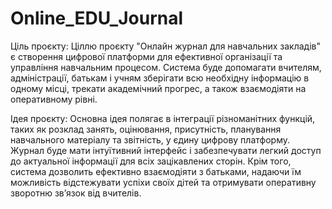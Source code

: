 # Online_EDU_Journal
Ціль проєкту:
Ціллю проєкту "Онлайн журнал для навчальних закладів" є створення цифрової платформи для ефективної організації та управління навчальним процесом. Система буде допомагати вчителям, адміністрації, батькам і учням зберігати всю необхідну інформацію в одному місці, трекати академічний прогрес, а також взаємодіяти на оперативному рівні.

Ідея проєкту:
Основна ідея полягає в інтеграції різноманітних функцій, таких як розклад занять, оцінювання, присутність, планування навчального матеріалу та звітність, у єдину цифрову платформу. Журнал буде мати інтуїтивний інтерфейс і забезпечувати легкий доступ до актуальної інформації для всіх зацікавлених сторін. Крім того, система дозволить ефективно взаємодіяти з батьками, надаючи їм можливість відстежувати успіхи своїх дітей та отримувати оперативну зворотню зв’язок від вчителів.
